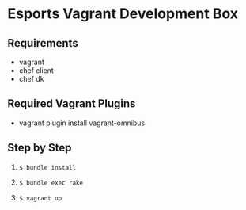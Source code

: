 # Esports Vagrant Development Box

## Requirements

- vagrant
- chef client
- chef dk

## Required Vagrant Plugins

- vagrant plugin install vagrant-omnibus

## Step by Step

1) `$ bundle install`

2) `$ bundle exec rake`

3) `$ vagrant up`

